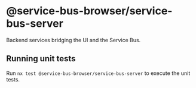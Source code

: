 # @service-bus-browser/service-bus-server

Backend services bridging the UI and the Service Bus.

## Running unit tests

Run `nx test @service-bus-browser/service-bus-server` to execute the unit tests.
